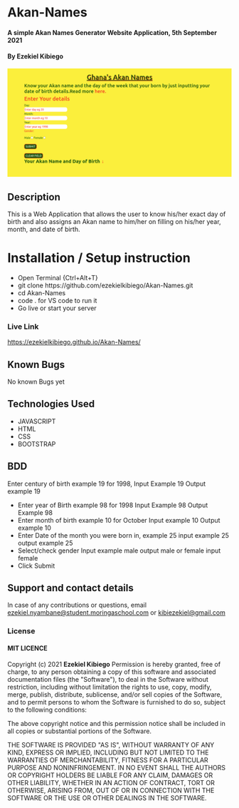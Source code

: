 # Akan-Names
#### A simple Akan Names Generator Website Application, 5th September 2021
#### By **Ezekiel Kibiego**

<img src="images/Screenshot.png">

## Description
This is a Web Application that allows the user to know his/her exact day of birth and also assigns an Akan name to him/her on filling on his/her year, month, and date of birth.

# Installation / Setup instruction

<ul>
<li>Open Terminal {Ctrl+Alt+T}</li>
<li>git clone https://github.com/ezekielkibiego/Akan-Names.git</li>
<li>cd Akan-Names</li>
<li>code . for VS code to run it</li>
<li>Go live or start your server</li>
</ul>

### Live Link

<a>https://ezekielkibiego.github.io/Akan-Names/</a>

## Known Bugs

No known Bugs yet

## Technologies Used

<ul>
<li>JAVASCRIPT</li>
<li>HTML</li>
<li>CSS</li>
<li>BOOTSTRAP</li>
</ul>

## BDD
Enter century of birth example 19 for 1998, Input Example 19 Output example 19

<ul>
<li>Enter year of Birth example 98 for 1998 Input Example 98 Output Example 98
</li>
<li>Enter month of birth example 10 for October Input example 10 Output example 10</li>
<li>Enter Date of the month you were born in, example 25 input example 25 output example 25</li>
<li>Select/check gender Input example male output male or female input female</li>
<li>Click Submit</li>
</ul>

## Support and contact details
In case of any contributions or questions, email ezekiel.nyambane@student.moringaschool.com or kibiezekiel@gmail.com

### License

 #### MIT LICENCE

Copyright (c) 2021 **Ezekiel Kibiego**
Permission is hereby granted, free of charge, to any person obtaining a copy
of this software and associated documentation files (the "Software"), to deal
in the Software without restriction, including without limitation the rights
to use, copy, modify, merge, publish, distribute, sublicense, and/or sell
copies of the Software, and to permit persons to whom the Software is
furnished to do so, subject to the following conditions:

The above copyright notice and this permission notice shall be included in all
copies or substantial portions of the Software.

THE SOFTWARE IS PROVIDED "AS IS", WITHOUT WARRANTY OF ANY KIND, EXPRESS OR
IMPLIED, INCLUDING BUT NOT LIMITED TO THE WARRANTIES OF MERCHANTABILITY,
FITNESS FOR A PARTICULAR PURPOSE AND NONINFRINGEMENT. IN NO EVENT SHALL THE
AUTHORS OR COPYRIGHT HOLDERS BE LIABLE FOR ANY CLAIM, DAMAGES OR OTHER
LIABILITY, WHETHER IN AN ACTION OF CONTRACT, TORT OR OTHERWISE, ARISING FROM,
OUT OF OR IN CONNECTION WITH THE SOFTWARE OR THE USE OR OTHER DEALINGS IN THE
SOFTWARE.
  

